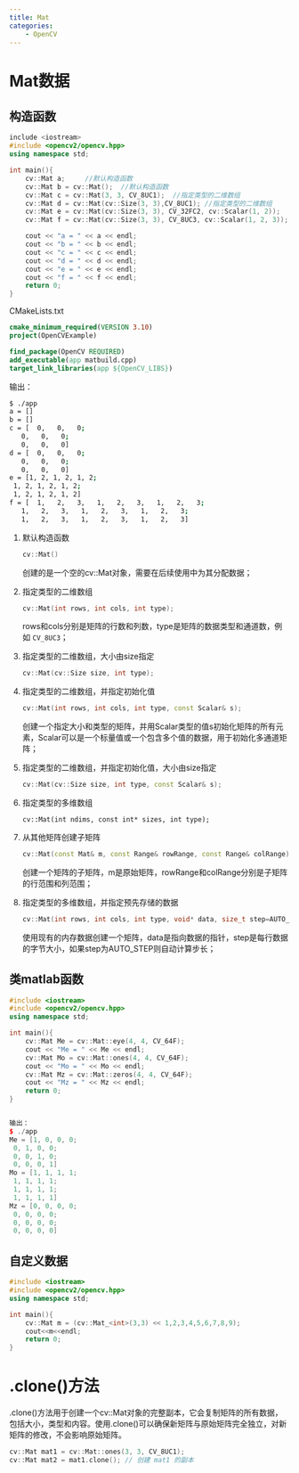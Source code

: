 ```yaml
---
title: Mat
categories:
	- OpenCV
---
```

# Mat数据

## 构造函数

<!-- more -->

```cpp
include <iostream>
#include <opencv2/opencv.hpp>
using namespace std;

int main(){
    cv::Mat a;     //默认构造函数                                       
    cv::Mat b = cv::Mat();  //默认构造函数
    cv::Mat c = cv::Mat(3, 3, CV_8UC1);  //指定类型的二维数组
    cv::Mat d = cv::Mat(cv::Size(3, 3),CV_8UC1); //指定类型的二维数组
    cv::Mat e = cv::Mat(cv::Size(3, 3), CV_32FC2, cv::Scalar(1, 2));   //指定初始化值
    cv::Mat f = cv::Mat(cv::Size(3, 3), CV_8UC3, cv::Scalar(1, 2, 3)); //指定初始化值

    cout << "a = " << a << endl;
    cout << "b = " << b << endl;
    cout << "c = " << c << endl;
    cout << "d = " << d << endl;
    cout << "e = " << e << endl;
    cout << "f = " << f << endl;
    return 0;
}
```

CMakeLists.txt

```cmake
cmake_minimum_required(VERSION 3.10)
project(OpenCVExample)

find_package(OpenCV REQUIRED)
add_executable(app matbuild.cpp)
target_link_libraries(app ${OpenCV_LIBS})
```

输出：

```bash
$ ./app 
a = []
b = []
c = [  0,   0,   0;
   0,   0,   0;
   0,   0,   0]
d = [  0,   0,   0;
   0,   0,   0;
   0,   0,   0]
e = [1, 2, 1, 2, 1, 2;
 1, 2, 1, 2, 1, 2;
 1, 2, 1, 2, 1, 2]
f = [  1,   2,   3,   1,   2,   3,   1,   2,   3;
   1,   2,   3,   1,   2,   3,   1,   2,   3;
   1,   2,   3,   1,   2,   3,   1,   2,   3]
```

1. 默认构造函数

   ```cpp
   cv::Mat()
   ```

   创建的是一个空的cv::Mat对象，需要在后续使用中为其分配数据；
2. 指定类型的二维数组

   ```cpp
   cv::Mat(int rows, int cols, int type);
   ```

   rows和cols分别是矩阵的行数和列数，type是矩阵的数据类型和通道数，例如 `CV_8UC3`；
3. 指定类型的二维数组，大小由size指定

   ```cpp
   cv::Mat(cv::Size size, int type);
   ```
4. 指定类型的二维数组，并指定初始化值

   ```cpp
   cv::Mat(int rows, int cols, int type, const Scalar& s);
   ```

   创建一个指定大小和类型的矩阵，并用Scalar类型的值s初始化矩阵的所有元素，Scalar可以是一个标量值或一个包含多个值的数据，用于初始化多通道矩阵；
5. 指定类型的二维数组，并指定初始化值，大小由size指定

   ```cpp
   cv::Mat(cv::Size size, int type, const Scalar& s);
   ```
6. 指定类型的多维数组

   ```
   cv::Mat(int ndims, const int* sizes, int type);
   ```
7. 从其他矩阵创建子矩阵

   ```cpp
   cv::Mat(const Mat& m, const Range& rowRange, const Range& colRange);
   ```

   创建一个矩阵的子矩阵，m是原始矩阵，rowRange和colRange分别是子矩阵的行范围和列范围；
8. 指定类型的多维数组，并指定预先存储的数据

   ```cpp
   cv::Mat(int rows, int cols, int type, void* data, size_t step=AUTO_STEP)
   ```

   使用现有的内存数据创建一个矩阵，data是指向数据的指针，step是每行数据的字节大小，如果step为AUTO_STEP则自动计算步长；

## 类matlab函数

```cpp
#include <iostream>
#include <opencv2/opencv.hpp>
using namespace std;

int main(){
    cv::Mat Me = cv::Mat::eye(4, 4, CV_64F);
    cout << "Me = " << Me << endl;
    cv::Mat Mo = cv::Mat::ones(4, 4, CV_64F);
    cout << "Mo = " << Mo << endl;
    cv::Mat Mz = cv::Mat::zeros(4, 4, CV_64F);
    cout << "Mz = " << Mz << endl;
    return 0;
}


输出：
$ ./app 
Me = [1, 0, 0, 0;
 0, 1, 0, 0;
 0, 0, 1, 0;
 0, 0, 0, 1]
Mo = [1, 1, 1, 1;
 1, 1, 1, 1;
 1, 1, 1, 1;
 1, 1, 1, 1]
Mz = [0, 0, 0, 0;
 0, 0, 0, 0;
 0, 0, 0, 0;
 0, 0, 0, 0]
```

## 自定义数据

```cpp
#include <iostream>
#include <opencv2/opencv.hpp>
using namespace std;

int main(){
    cv::Mat m = (cv::Mat_<int>(3,3) << 1,2,3,4,5,6,7,8,9);
    cout<<m<<endl;
    return 0;
}
```

# .clone()方法

.clone()方法用于创建一个cv::Mat对象的完整副本，它会复制矩阵的所有数据，包括大小，类型和内容。使用.clone()可以确保新矩阵与原始矩阵完全独立，对新矩阵的修改，不会影响原始矩阵。

```cpp
cv::Mat mat1 = cv::Mat::ones(3, 3, CV_8UC1); 
cv::Mat mat2 = mat1.clone(); // 创建 mat1 的副本
```

